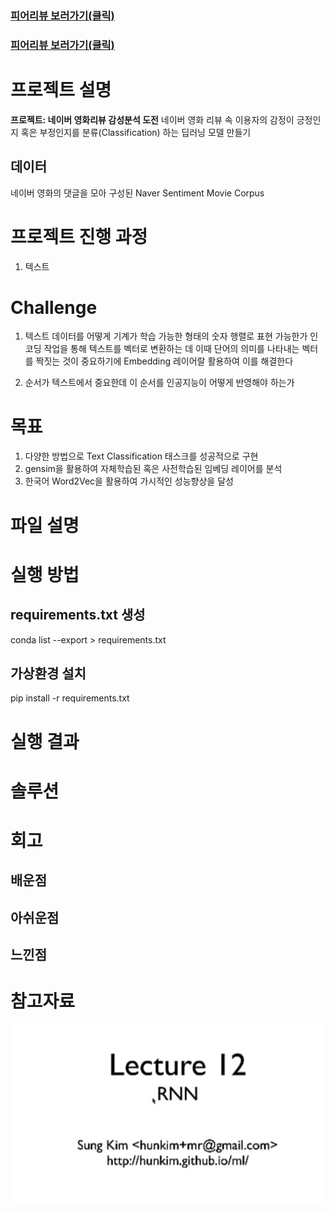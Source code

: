 ### [피어리뷰 보러가기(클릭)](PRT.md)

### [피어리뷰 보러가기(클릭)](PRT.md)

# 프로젝트 설명
**프로젝트: 네이버 영화리뷰 감성분석 도전**
네이버 영화 리뷰 속 이용자의 감정이 긍정인지 혹은 부정인지를 분류(Classification) 하는 딥러닝 모델 만들기

## 데이터
네이버 영화의 댓글을 모아 구성된 Naver Sentiment Movie Corpus

# 프로젝트 진행 과정
1. 텍스트

# Challenge
1. 텍스트 데이터를 어떻게 기계가 학습 가능한 형태의 숫자 행렬로 표현 가능한가
인코딩 작업을 통해 텍스트를 벡터로 변환하는 데 이때 단어의 의미를 나타내는 벡터를 짝짓는 것이 중요하기에 Embedding 레이어랄 활용하여 이를 해결한다

2. 순서가 텍스트에서 중요한데 이 순서를 인공지능이 어떻게 반영해야 하는가


# 목표
1. 다양한 방법으로 Text Classification 태스크를 성공적으로 구현
2. gensim을 활용하여 자체학습된 혹은 사전학습된 임베딩 레이어를 분석
3. 한국어 Word2Vec을 활용하여 가시적인 성능향상을 달성

# 파일 설명

# 실행 방법
## requirements.txt 생성
conda list --export > requirements.txt

## 가상환경 설치
pip install -r requirements.txt

# 실행 결과
## 


# 솔루션

# 회고

## 배운점

## 아쉬운점


## 느낀점

# 참고자료

[![Lecture](img/lecture.png)](https://www.youtube.com/watch?v=-SHPG_KMUkQ)